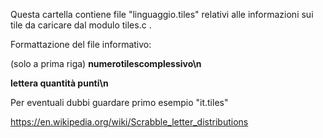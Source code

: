 Questa cartella contiene file "linguaggio.tiles" relativi alle informazioni sui tile da caricare dal modulo tiles.c .

Formattazione del file informativo:

(solo a prima riga) <b>numerotilescomplessivo\n</b>

<b>lettera quantità punti\n</b>

Per eventuali dubbi guardare primo esempio "it.tiles"

https://en.wikipedia.org/wiki/Scrabble_letter_distributions
